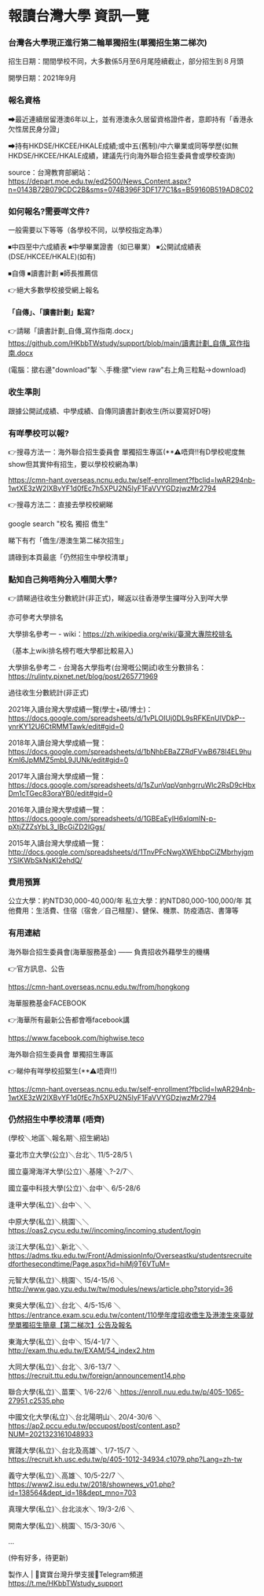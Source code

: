 # 報讀台灣大學 資訊一覽

### 台灣各大學現正進行第二輪單獨招生(單獨招生第二梯次)

招生日期：間間學校不同，大多數係5月至6月尾陸續截止，部分招生到８月頭

開學日期：2021年9月

### 報名資格

➡最近連續居留港澳6年以上，並有港澳永久居留資格證件者，意即持有「香港永欠性居民身分證」

➡持有HKDSE/HKCEE/HKALE成績;或中五(舊制)/中六畢業或同等學歷(如無HKDSE/HKCEE/HKALE成績，建議先行向海外聯合招生委員會或學校查詢)


source：台灣教育部網站：https://depart.moe.edu.tw/ed2500/News_Content.aspx?n=0143B72B079CDC2B&sms=074B396F3DF177C1&s=B59160B519AD8C02


### 如何報名?需要咩文件?

一般需要以下等等（各學校不同，以學校指定為準）

⏹中四至中六成績表   ⏹中學畢業證書（如已畢業）   ⏹公開試成績表(DSE/HKCEE/HKALE)(如有)

⏹自傳   ⏹讀書計劃   ⏹師長推薦信

👉絕大多數學校接受網上報名


#### 「自傳」、「讀書計劃」點寫?

👉請睇「讀書計劃_自傳_寫作指南.docx」 https://github.com/HKbbTWstudy/support/blob/main/讀書計劃_自傳_寫作指南.docx

(電腦：撳右邊"download"掣 ＼手機:撳"view raw"右上角三粒點->download)


### 收生準則

跟據公開試成績、中學成績、自傳同讀書計劃收生(所以要寫好D呀)


### 有咩學校可以報?

👉搜尋方法一：海外聯合招生委員會 單獨招生專區(**⚠唔齊!!有D學校呢度無show但其實仲有招生，要以學校校網為準)

https://cmn-hant.overseas.ncnu.edu.tw/self-enrollment?fbclid=IwAR294nb-1wtXE3zW2lXBvYF1d0fEc7h5XPU2N5IyF1FaVVYGDzjwzMr2794


👉搜尋方法二：直接去學校校網睇

google search "校名 獨招 僑生"

睇下有冇「僑生/港澳生第二梯次招生」

請碌到本頁最底「仍然招生中學校清單」


### 點知自己夠唔夠分入嗰間大學?

👉請睇過往收生分數統計(非正式)，睇返以往香港學生攞咩分入到咩大學

亦可參考大學排名

大學排名參考一 - wiki：https://zh.wikipedia.org/wiki/臺灣大專院校排名

（基本上wiki排名榜冇嘅大學都比較易入)

大學排名參考二 - 台灣各大學指考(台灣嘅公開試)收生分數排名：https://rulinty.pixnet.net/blog/post/265771969

過往收生分數統計(非正式)

2021年入讀台灣大學成績一覽(學士+碩/博士)：
https://docs.google.com/spreadsheets/d/1vPLOIUj0DL9sRFKEnUlVDkP--ynrKY12U6CtRMMTawk/edit#gid=0

2018年入讀台灣大學成績一覽：
https://docs.google.com/spreadsheets/d/1bNhbEBaZZRdFVwB678l4EL9huKmI6JpMMZ5mbL9JUNk/edit#gid=0

2017年入讀台灣大學成績一覽：
https://docs.google.com/spreadsheets/d/1sZunVqpVqnhgrruWlc2RsD9cHbxDm1cTGec83oraYB0/edit#gid=0

2016年入讀台灣大學成績一覽：
https://docs.google.com/spreadsheets/d/1GBEaEyIH6xlqmlN-p-pXtjZZZsYbL3_IBcGiZD2IGgs/

2015年入讀台灣大學成績一覽：
http://docs.google.com/spreadsheets/d/1TnvPFcNwgXWEhbpCiZMbrhyjgmYSIKWbSkNsKI2ehdQ/


### 費用預算

公立大學：約NTD30,000-40,000/年
私立大學：約NTD80,000-100,000/年
其他費用：生活費、住宿（宿舍／自己租屋）、健保、機票、防疫酒店、書簿等


### 有用連結

海外聯合招生委員會(海華服務基金) —— 負責招收外藉學生的機構

👉官方訊息、公告

https://cmn-hant.overseas.ncnu.edu.tw/from/hongkong

海華服務基金FACEBOOK

👉海華所有最新公告都會喺facebook講

https://www.facebook.com/highwise.teco

海外聯合招生委員會 單獨招生專區

👉睇仲有咩學校招緊生(**⚠唔齊!!)

https://cmn-hant.overseas.ncnu.edu.tw/self-enrollment?fbclid=IwAR294nb-1wtXE3zW2lXBvYF1d0fEc7h5XPU2N5IyF1FaVVYGDzjwzMr2794


### 仍然招生中學校清單 (唔齊)

(學校＼地區＼報名期＼招生網站)

臺北市立大學(公立)＼台北＼ 11/5-28/5 \

國立臺灣海洋大學(公立)＼基隆＼?-2/7＼

國立臺中科技大學(公立)＼台中＼ 6/5-28/6

逢甲大學(私立)＼台中＼ ＼

中原大學(私立)＼桃園＼＼https://oas2.cycu.edu.tw//incoming/incoming.student/login

淡江大學(私立)＼新北＼＼https://adms.tku.edu.tw/Front/AdmissionInfo/Overseastku/studentsrecruitedforthesecondtime/Page.aspx?id=hiMj9T6VTuM=

元智大學(私立)＼桃園＼ 15/4-15/6 ＼http://www.gao.yzu.edu.tw/tw/modules/news/article.php?storyid=36

東吳大學(私立)＼台北＼ 4/5-15/6 ＼https://entrance.exam.scu.edu.tw/content/110學年度招收僑生及港澳生來臺就學單獨招生簡章【第二梯次】公告及報名

東海大學(私立)＼台中＼ 15/4-1/7 ＼http://exam.thu.edu.tw/EXAM/54_index2.htm

大同大學(私立)＼台北＼ 3/6-13/7 ＼https://recruit.ttu.edu.tw/foreign/announcement14.php

聯合大學(私立)＼苗栗＼ 1/6-22/6 ＼https://enroll.nuu.edu.tw/p/405-1065-27951,c2535.php 

中國文化大學(私立)＼台北陽明山＼ 20/4-30/6 ＼https://ap2.pccu.edu.tw/pccupost/post/content.asp?NUM=2021323161048933

實踐大學(私立)＼台北及高雄＼ 1/7-15/7 ＼https://recruit.kh.usc.edu.tw/p/405-1012-34934,c1079.php?Lang=zh-tw

義守大學(私立)＼高雄＼ 10/5-22/7 ＼https://www2.isu.edu.tw/2018/shownews_v01.php?id=138564&dept_id=18&dept_mno=703

真理大學(私立)＼台北淡水＼ 19/3-2/6 ＼

開南大學(私立)＼桃園＼ 15/3-30/6 ＼

...

(仲有好多，待更新)

製作人 | 📨寶寶台灣升學支援🚌Telegram頻道 https://t.me/HKbbTWstudy_support
